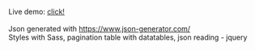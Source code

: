 Live demo: <a href='https://siemekpiotr.github.io/read_json_pagination_list_2018/'>click!</a><br><br>
Json generated with https://www.json-generator.com/ <br>
Styles with Sass, pagination table with datatables, json reading - jquery
